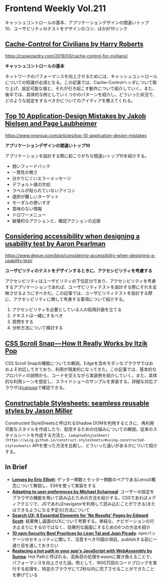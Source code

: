 # Frontend Weekly Vol.211
キャッシュコントロールの基本、アプリケーションデザインの間違いトップ10、ユーザビリティのテストをデザインのコツ、ほか計10リンク

## [Cache-Control for Civilians by Harry Roberts](https://csswizardry.com/2019/03/cache-control-for-civilians/)

https://csswizardry.com/2019/03/cache-control-for-civilians/

**キャッシュコントロールの基本**

ネットワークのパフォーマンスを向上させるためには、キャッシュコントロールについての知識が必須となる。この記事では、Cache-Controlヘッダについて取り上げ、設定可能な値と、それが引き起こす動作について紹介していく。また、後半では、具体的な例としていくつかのパターンを紹介し、どういった状況で、どのような設定をするべきかについてのアイディアを教えてくれる。


## [Top 10 Application-Design Mistakes by Jakob Nielsen and Page Laubheimer](https://www.nngroup.com/articles/top-10-application-design-mistakes/) 

https://www.nngroup.com/articles/top-10-application-design-mistakes

**アプリケーションデザインの間違いトップ10**

アプリケーションを設計する際に起こりがちな間違いトップ10を紹介する。


- 弱いフィードバック
- 一貫性の無さ
- 分かりにくいエラーメッセージ
- デフォルト値の欠如
- ラベルが貼られていないアイコン
- 選択が難しいターゲット
- モーダルの使いすぎ
- 意味のない情報
- ドロワーメニュー
- 破壊的なアクションと、確認アクションの近接


## [Considering accessibility when designing a usability test by Aaron Pearlman](https://www.deque.com/blog/considering-accessibility-when-designing-a-usability-test/)

https://www.deque.com/blog/considering-accessibility-when-designing-a-usability-test/

**ユーザビリティのテストをデザインするときに、アクセシビリティを考慮する**

アクセシビリティはユーザビリティの下位区分であり、アクセシビリティを考慮するアプリケーションであれば、ユーザビリティテストを設計する際にそれを反映させるようにすべきだ。この記事では、ユーザビリティテストを設計する際に、アクセシビリティに関して考慮する事項について紹介する。


1. アクセシビリティを必要としている人の採用計画を立てる
2. テキストは一緒にするべき
3. 質問をする
4. 分析方法について検討する
## [CSS Scroll Snap — How It Really Works by Itzik Pop](https://blog.usejournal.com/css-scroll-snap-how-it-really-works-94d99db80bc9)

CSS Scroll Snapの機能についての解説。Edgeを含めモダンなブラウザではおおよそ対応してきており、利用が現実的になってきた。この記事では、基本的なプロパティの説明から、コードを交えながら実装例を紹介していく。また、具体的な利用シーンを想定し、スライドショーのサンプルを実装する。詳細な対応ブラウザは[caniuse](https://caniuse.com/#feat=css-snappoints)で確認できる。

## [Constructable Stylesheets: seamless reusable styles by Jason Miller](https://developers.google.com/web/updates/2019/02/constructable-stylesheets)

Constructed StyleSheetsと呼ばれるShadow DOMを利用するときに、再利用可能なスタイルを作成したり、配信するための仕組みについての解説。従来のスタイルシートを作成する方法と、`[adoptedStyleSheet](https://wicg.github.io/construct-stylesheets/#using-constructed-stylesheets)` APIを使った方法を比較し、どういった違いがあるかについて紹介する。

## In Brief
- [**Lenses by Eric Elliott**](https://medium.com/javascript-scene/lenses-b85976cb0534): ゲッター関数とセッター関数のペアであるLensの概念について解説し、ES6を使って実装をする
- [**Adapting to user preferences by Michael Scharnagl**](https://justmarkup.com/log/2019/02/adapting-to-user-preferences/): ユーザーの設定をブラウザの機能を用いて読み込むための方法を紹介する。CSSであればメディアクエリで、JSであればnavigatorを利用して読み込むことができる(またはできるようになる予定の)方法について
- [**Search UX: 6 Essential Elements for ‘No Results’ Pages by Edward Scott**](https://baymard.com/blog/no-results-page): 結果無し画面のUXについて考察する。単純な、ナビゲーションの行き止まりにするのではなく、効果的な画面にするための6つの方法を紹介
- [**10 npm Security Best Practices by Liran Tal and Juan Picado**](https://snyk.io/blog/ten-npm-security-best-practices/): npmパッケージのセキュリティに関して、注意すべき10個の項目。publishする前に一通り目を通しておきたい
- [**Replacing a hot path in your app's JavaScript with WebAssembly by Surma**](https://developers.google.com/web/updates/2019/02/hotpath-with-wasm): Hot Pathと呼ばれる、高負荷の処理をwasmに置き換えることで、パフォーマンスを向上させた話。例として、1600万回のコードブロックを実行する処理を、特定のブラウザにて2秒以内に完了させることができたことを挙げている

